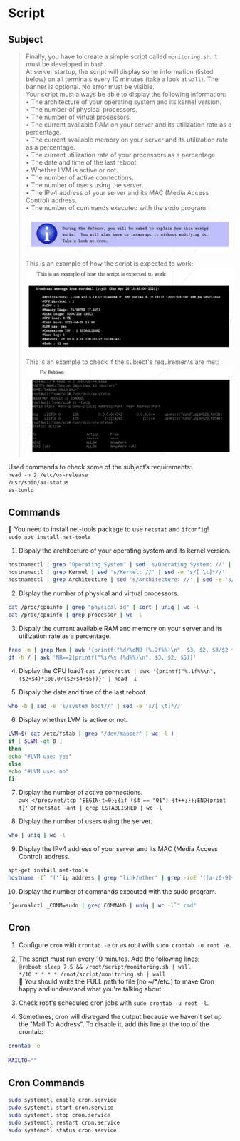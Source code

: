 # Script

## Subject
> Finally, you have to create a simple script called `monitoring.sh`. It must be developed in `bash`.  
> At server startup, the script will display some information (listed below) on all terminals every 10 minutes (take a look at `wall`). The banner is optional. No error must be visible.  
> Your script must always be able to display the following information:  
> • The architecture of your operating system and its kernel version.  
> • The number of physical processors.  
> • The number of virtual processors.  
> • The current available RAM on your server and its utilization rate as a percentage.  
> • The current available memory on your server and its utilization rate as a percentage.  
> • The current utilization rate of your processors as a percentage.  
> • The date and time of the last reboot.  
> • Whether LVM is active or not.  
> • The number of active connections.  
> • The number of users using the server.  
> • The IPv4 address of your server and its MAC (Media Access Control) address.  
> • The number of commands executed with the sudo program.
>
> ![](../Pics/explain_script.png)
>
> This is an example of how the script is expected to work:  
> ![](../Pics/example_script.png)
> 
> This is an example to check if the subject's requirements are met:
> ![](../Pics/commands_requirements.png)

Used commands to check some of the subject’s requirements:  
`head -n 2 /etc/os-release`  
`/usr/sbin/aa-status`  
`ss-tunlp`  

## Commands
🚨 You need to install net-tools package to use `netstat` and `ifconfig`!  
`sudo apt install net-tools`  

1. Dispaly the architecture of your operating system and its kernel version.  
```bash
hostnamectl | grep "Operating System" | sed 's/Operating System: //' | sed -e 's/[ \t]*//'  
hostnamectl | grep Kernel | sed 's/Kernel: //' | sed -e 's/[ \t]*//'  
hostnamectl | grep Architecture | sed 's/Architecture: //' | sed -e 's/[ \t]*//'  
```  

2. Display the number of physical and virtual processors.  
```bash
cat /proc/cpuinfo | grep "physical id" | sort | uniq | wc -l  
cat /proc/cpuinfo | grep processor | wc -l  
```  

3. Dispaly the current available RAM and memory on your server and its utilization rate as a percentage.  
```bash
free -m | grep Mem | awk '{printf("%d/%dMB (%.2f%%)\n", $3, $2, $3/$2 * 100.0}'  
df -h / | awk 'NR==2{printf("%s/%s (%d%%)\n", $3, $2, $5)}'  
```  

4. Display the CPU load?
`cat /proc/stat | awk '{printf("%.1f%%\n", ($2+$4)*100.0/($2+$4+$5))}' | head -1`  

5. Dispaly the date and time of the last reboot.  
```bash
who -b | sed -e 's/system boot//' | sed -e 's/[ \t]*//'  
```  

6. Display whether LVM is active or not.
```bash
LVM=$( cat /etc/fstab | grep "/dev/mapper" | wc -l )  
if [ $LVM -gt 0 ]  
then  
echo "#LVM use: yes"  
else  
echo "#LVM use: no"  
fi  
```  

7. Display the number of active connections.  
`awk </proc/net/tcp 'BEGIN{t=0};{if ($4 == "01") {t++;}};END{print t}'`
or
`netstat -ant | grep ESTABLISHED | wc -l`

8. Display the number of users using the server.  
```bash
who | uniq | wc -l  
```  

9. Display the IPv4 address of your server and its MAC (Media Access Control) address.  
```bash
apt-get install net-tools  
hostname -I` "("`ip address | grep "link/ether" | grep -ioE '([a-z0-9]{2}:){5}..' | head -1`")"  
```  

10. Display the number of commands executed with the sudo program.
```bash
`journalctl _COMM=sudo | grep COMMAND | uniq | wc -l`" cmd"  
```  

## Cron
1. Configure `cron` with `crontab -e` or as root with `sudo crontab -u root -e`.  
2. The script must run every 10 minutes. Add the following lines:  
`@reboot sleep 7.5 && /root/script/monitoring.sh | wall`  
`*/10 * * * * /root/script/monitoring.sh | wall`  
🚨 You should write the FULL path to file (no ~/*/etc.) to make Cron happy and understand what you're talking about.  
3. Check root's scheduled cron jobs with `sudo crontab -u root -l`.  

4. Sometimes, cron will disregard the output because we haven't set up the "Mail To Address". To disable it, add this line at the top of the crontab:  
```bash   
crontab -e  
  
MAILTO=""  
```  

## Cron Commands  
```bash  
sudo systemctl enable cron.service  
sudo systemctl start cron.service  
sudo systemctl stop cron.service  
sudo systemctl restart cron.service  
sudo systemctl status cron.service  
```
